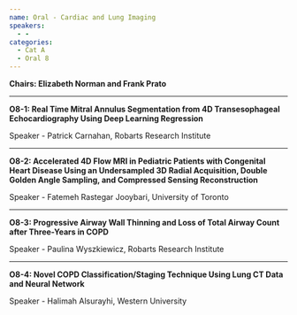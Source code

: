 ```yaml
---
name: Oral - Cardiac and Lung Imaging
speakers:
  - -
categories:
  - Cat A
  - Oral 8
---
```


**Chairs: Elizabeth Norman and Frank Prato**

_____________________________________________________

**O8-1: Real Time Mitral Annulus Segmentation from 4D Transesophageal Echocardiography Using Deep Learning Regression**

Speaker - Patrick Carnahan, Robarts Research Institute 

_____________________________________________________

**O8-2: Accelerated 4D Flow MRI in Pediatric Patients with Congenital Heart Disease Using an Undersampled 3D Radial Acquisition, Double Golden Angle Sampling, and Compressed Sensing Reconstruction**

Speaker - Fatemeh Rastegar Jooybari, University of Toronto 

_____________________________________________________

**O8-3: Progressive Airway Wall Thinning and Loss of Total Airway Count after Three-Years in COPD**

Speaker - Paulina Wyszkiewicz, Robarts Research Institute 

_____________________________________________________

**O8-4: Novel COPD Classification/Staging Technique Using Lung CT Data and Neural Network**

Speaker - Halimah Alsurayhi, Western University 


